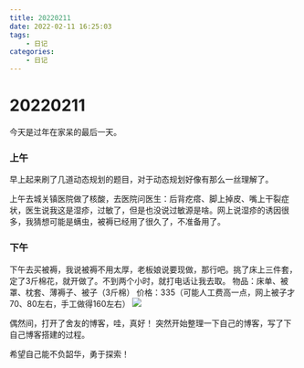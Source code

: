 ```yaml
---
title: 20220211
date: 2022-02-11 16:25:03
tags:
    - 日记
categories:
    - 日记
---
```


# 20220211

今天是过年在家呆的最后一天。

### 上午
早上起来刷了几道动态规划的题目，对于动态规划好像有那么一丝理解了。

上午去城关镇医院做了核酸，去医院问医生：后背疙瘩、脚上掉皮、嘴上干裂症状，医生说我这是湿疹，过敏了，但是也没说过敏源是啥。网上说湿疹的诱因很多，我猜想可能是螨虫，被褥已经用了很久了，不准备用了。

### 下午
下午去买被褥，我说被褥不用太厚，老板娘说要现做，那行吧。挑了床上三件套，定了3斤棉花，就开做了。不到两个小时，就打电话让我去取。
物品：床单、被罩、枕套、薄褥子、被子（3斤棉）
价格：335（可能人工费高一点，网上被子才70、80左右，手工做得160左右）
![](https://cdn.jsdelivr.net/gh/onlywant/blog_img/img/hexo_write/d.jpg)

偶然间，打开了舍友的博客，哇，真好！
突然开始整理一下自己的博客，写了下自己博客搭建的过程。

希望自己能不负韶华，勇于探索！

